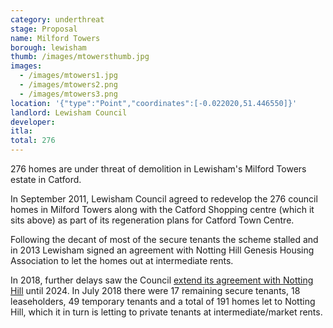 ```yaml
---
category: underthreat
stage: Proposal
name: Milford Towers 
borough: lewisham
thumb: /images/mtowersthumb.jpg
images:
  - /images/mtowers1.jpg
  - /images/mtowers2.png
  - /images/mtowers3.png
location: '{"type":"Point","coordinates":[-0.022020,51.446550]}'
landlord: Lewisham Council
developer:
itla:
total: 276
---
```

276 homes are under threat of demolition in Lewisham's Milford Towers estate in Catford.

In September 2011, Lewisham Council agreed to redevelop the 276 council homes in Milford Towers along with the Catford Shopping centre (which it sits above) as part of its regeneration plans for Catford Town Centre. 

Following the decant of most of the secure tenants the scheme stalled and in 2013 Lewisham signed an agreement with Notting Hill Genesis Housing Association to let the homes out at intermediate rents.

In 2018, further delays saw the Council [extend its agreement with Notting Hill](http://councilmeetings.lewisham.gov.uk/documents/s58205/Secretary%20of%20State%20Approval%20Milford%20Towers.pdf) until 2024. In July 2018 there were 17 remaining secure tenants, 18 leaseholders, 49 temporary tenants and a total of 191 homes let to Notting Hill, which it in turn is letting to private tenants at intermediate/market rents.
